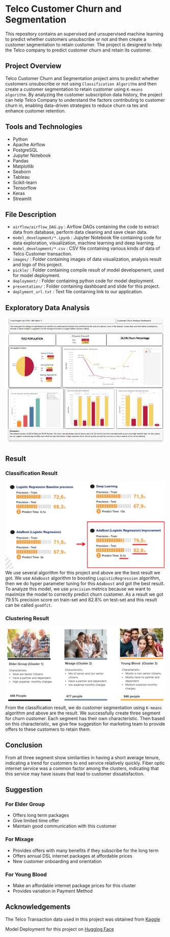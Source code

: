 <!-- [![Open in Visual Studio Code](https://classroom.github.com/assets/open-in-vscode-718a45dd9cf7e7f842a935f5ebbe5719a5e09af4491e668f4dbf3b35d5cca122.svg)](https://classroom.github.com/online_ide?assignment_repo_id=12809170&assignment_repo_type=AssignmentRepo) -->



# Telco Customer Churn and Segmentation
This repository contains an supervised and unsupervised machine learning to predict whether customers unsubscribe or not and then create a customer segmentation to retain customer. The project is designed to help the Telco company to predict customer churn and retain its customer.
<!-- Telecommunications industry being highly competitive, faces challenges in retaining customers. Churn, or customer attrition, is a critical metric that directly impacts the revenue and growth of a Telco company. -->

## Project Overview
Telco Customer Churn and Segmentation project aims to predict whether customers unsubscribe or not using `Classification Algorithm` and then create a customer segmentation to retain customer using `K-means algorithm`. By analyzing the customer subscription data history, the project can help Telco Company to understand the factors contributing to customer churn in, enabling data-driven strategies to reduce churn ra tes and enhance customer retention.

## Tools and Technologies
- Python
- Apache Airflow
- PostgreSQL
- Jupyter Notebook
- Pandas
- Matplotlib
- Seaborn
- Tableau
- Scikit-learn
- Tensorflow
- Keras
- Streamlit

## File Description
- `airflow/airflow_DAG.py` : Airflow DAGs containing the code to extract data from database, perform data cleaning and save clean data.
- `model_development/*.ipynb` : Jupyter Notebook file containing code for data exploration, visualization, machine learning and deep learning.
- `model_development/*.csv` : CSV file containing various kinds of data of Telco Customer transaction.
- `images/` : Folder containing images of data visualization, analysis result and logo of this project.
- `pickle/` : Folder containing compile result of model developement, used for model deployment.
- `deployment/` : Folder containing python code for model deployment.
- `presentation/` : Folder containing dashboard and slide for this project.
- `deplyment_url.txt` : Text file containing link to our application.

## Exploratory Data Analysis
<!-- --- -->
![EDA Title 01](./images/graph.png)

## Result
### Classification Result
![Classification Result](./images/classification_result.png)
We use several algorithm for this project and above are the best result we got. We use `AdaBoost` algorithm to boosting `LogisticRegression` algorithm, then we do hyper parameter tuning for this `AdaBoost` and got the best result. To analyze this model, we use `precision` metrics because we want to maximize the model to correctly predict churn customer. As a result we got 79.5% precision score on train-set and 82.8% on test-set and this result can be called `goodfit`.

### Clustering Result
![Clustering Result](./images/clustering_result.png)
From the classification result, we do customer segmentation using `K-means` algorithm and above are the result. We successfully create three segment for churn customer. Each segment has their own characteristic. Then based on this characteristic, we give few suggestion for marketing team to provide offers to these customers to retain them.

## Conclusion
From all three segment show similarities in having a short average tenure, indicating a trend for customers to end service relatively quickly. Fiber optic internet service was a common factor among the clusters, indicating that this service may have issues that lead to customer dissatisfaction.

## Suggestion
### For Elder Group
- Offers long term packages
- Give limited time offer
- Maintain good communication with this customer

### For Mixage
- Provides offers with many benefits if they subscribe for the long term
- Offers annual DSL internet packages at affordable prices
- New customer onboarding and orientation

### For Young Blood
- Make an affordable internet package prices for this cluster
- Provides variation in Payment Method

<!-- - Always improve service quality and maintain open communication with customers.
- Consider a loyalty program or incentives for loyal customers.
- Monitor and respond to customer feedback regularly.
- Adjust marketing strategies and offers based on the characteristics of each cluster.
- Strengthen customer service to provide effective and responsive support. -->

## Acknowledgements
The Telco Transaction data used in this project was obtained from [Kaggle](https://www.kaggle.com/datasets/blastchar/telco-customer-churn/)

Model Deployment for this project on [Hugging Face](https://huggingface.co/spaces/gilangw/ChurnDefender)